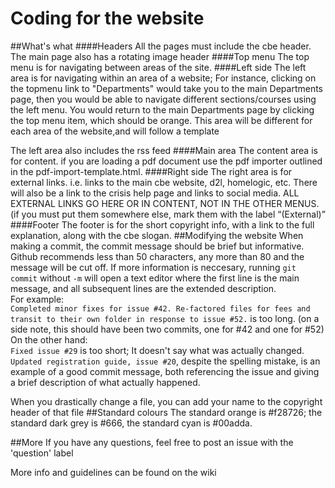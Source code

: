 Coding for the website
===
##What's what
####Headers
All the pages must include the cbe header. The main page also has a rotating image header
####Top menu
The top menu is for navigating between areas of the site.
####Left side
The left area is for navigating within an area of a website; For instance, clicking on the topmenu link to "Departments"
would take you to the main Departments page, then you would be able to navigate different sections/courses using the
left menu. You would return to the main Departments page by clicking the top menu item, which should be orange.
This area will be different for each area of the website,and will follow a template

The left area also includes the rss feed
####Main area
The content area is for content. if you are loading a pdf document use the pdf importer outlined in the
pdf-import-template.html.
####Right side
The right area is for external links. i.e. links to the main cbe website, d2l, homelogic, etc. There will also be a link
to the crisis help page and links to social media. ALL EXTERNAL LINKS GO HERE OR IN CONTENT, NOT IN THE OTHER MENUS.
(if you must put them somewhere else, mark them with the label “(External)”
####Footer
The footer is for the short copyright info, with a link to the full explanation, along with the cbe slogan.
##Modifying the website
When making a commit, the commit message should be brief but informative. Github recommends less than 50 characters, any more than 80 and the message will be cut off. If more information is neccesary, running `git commit` without `-m` will open a text editor where the first line is the main message, and all subsequent lines are the extended description.  
For example:  
`Completed minor fixes for issue #42. Re-factored files for fees and transit to their own folder in response to issue #52.` is too long. (on a side note, this should have been two commits, one for #42 and one for #52)  
On the other hand:  
`Fixed issue #29` is too short; It doesn't say what was actually changed.  
`Updated registration guide, issue #20`, despite the spelling mistake, is an example of a good commit message, both referencing the issue and giving a brief description of what actually happened.

When you drastically change a file, you can add your name to the copyright header of that file
##Standard colours
The standard orange is #f28726; the standard dark grey is #666, the standard cyan is #00adda.

##More
If you have any questions, feel free to post an issue with the 'question' label


More info and guidelines can be found on the wiki

